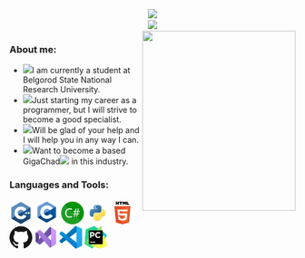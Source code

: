 <div id="header" align="center">
  <img src="https://kartinkin.net/uploads/posts/2021-07/1626141528_61-kartinkin-com-p-anime-pro-khakerov-i-programmistov-anime-k-63.jpg">
</div> 

<div id="header" align="center">
<img src="https://i.imgur.com/xuv4IQg.png" border="0">
</div> 

<img src="https://media.tenor.com/KqUJmhvlZ5kAAAAd/vaporwave-aesthetic.gif" width="270" height="318" align="right">

### About me:
- <img src="https://cdn3.emoji.gg/emojis/5891-pepelaptop.gif" width="27px"/>I am currently a student at Belgorod State National Research University.
- <img src="https://cdn3.emoji.gg/emojis/2589-pepe4k.gif" width="27px"/>Just starting my career as a programmer, but I will strive to become a good specialist.
- <img src="https://cdn3.emoji.gg/emojis/3824-peepolove.gif" width="27px"/>Will be glad of your help and I will help you in any way I can. 
- <img src="https://cdn3.emoji.gg/emojis/5799-djpeepo.gif" width="27px"/>Want to become a based GigaChad<img src="https://cdn3.emoji.gg/emojis/8748_gigachad.png" width="25px"/> in this industry. 
 


### Languages and Tools:

<div id="badges">
  <img allign="left" alt = "C++ Icon" width="40px" src ="https://raw.githubusercontent.com/github/explore/180320cffc25f4ed1bbdfd33d4db3a66eeeeb358/topics/cpp/cpp.png"/>
  <img allign="left" alt = "C Icon" width="43px" src ="https://raw.githubusercontent.com/github/explore/f3e22f0dca2be955676bc70d6214b95b13354ee8/topics/c/c.png"/>
  <img allign="left" alt = "C# Icon" width="40px" src ="https://raw.githubusercontent.com/github/explore/80688e429a7d4ef2fca1e82350fe8e3517d3494d/topics/csharp/csharp.png"/>
  <img allign="left" alt = "Python Icon" width="40px" src ="https://raw.githubusercontent.com/github/explore/80688e429a7d4ef2fca1e82350fe8e3517d3494d/topics/python/python.png"/>
  <img allign="left" alt = "HTML Icon" width="40px" src ="https://raw.githubusercontent.com/github/explore/80688e429a7d4ef2fca1e82350fe8e3517d3494d/topics/html/html.png"/>
  <img allign="left" alt = "GitHub Icon" width="40px" src ="https://raw.githubusercontent.com/github/explore/78df643247d429f6cc873026c0622819ad797942/topics/github/github.png"/>
  <img allign="left" alt = "Visual Studio Icon" width="40px" src ="https://raw.githubusercontent.com/github/explore/86c1bd6b4584404882313005cbd1c213cacb16d8/topics/visual-studio/visual-studio.png"/>
  <img allign="left" alt = "Visual Studio Code Icon" width="40px" src ="https://raw.githubusercontent.com/github/explore/bbd48b997e8d0bef63f676eca4da5e1f76487b56/topics/visual-studio-code/visual-studio-code.png"/>
  <img allign="left" alt = "Pycharm Icon" width="40px" src ="https://raw.githubusercontent.com/github/explore/d8574c7bce27faa27fb879bca56dfe351ee66efd/topics/pycharm/pycharm.png"/>
</div>

<br/>
